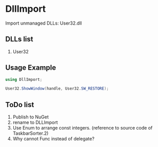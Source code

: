 # DllImport

Import unmanaged DLLs: User32.dll


## DLLs list

1. User32


## Usage Example

```C#
using DllImport;

User32.ShowWindow(handle, User32.SW_RESTORE);
```


## ToDo list

1. Publish to NuGet
1. rename to DLLImport
1. Use Enum to arrange const integers. (reference to source code of TaskbarSorter.2)
1. Why cannot Func instead of delegate?
